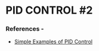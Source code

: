 # PID CONTROL #2


### References -

- [Simple Examples of PID Control](https://www.youtube.com/watch?v=XfAt6hNV8XM&list=PLUMWjy5jgHK20UW0yM22HYEUTMJfla7Mb&index=2)